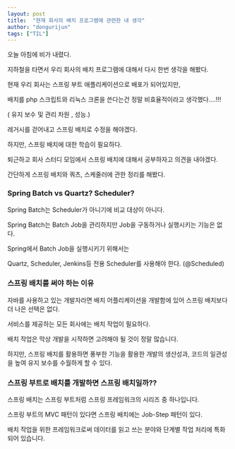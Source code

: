 ```yaml
---
layout: post
title:  "현재 회사의 배치 프로그램에 관련한 내 생각"
author: "dongurijun"
tags: ["TIL"]
---
```


오늘 아침에 비가 내렸다.

지하철을 타면서 우리 회사의 배치 프로그램에 대해서 다시 한번 생각을 해봤다.

현재 우리 회사는 스프링 부트 애플리케이션으로 배포가 되어있지만,

배치를 php 스크립트와 리눅스 크론을 쓴다는건 정말 비효율적이라고 생각했다....!!! 

( 유지 보수 및 관리 차원 , 성능.)

레거시를 걷어내고 스프링 배치로 수정을 해야겠다.

하지만, 스프링 배치에 대한 학습이 필요하다. 

퇴근하고 회사 스터디 모임에서 스프링 배치에 대해서 공부하자고 의견을 내야겠다.

간단하게 스프링 배치와 쿼츠, 스케줄러에 관한 정리를 해봤다.

### Spring Batch vs Quartz? Scheduler?

Spring Batch는 Scheduler가 아니기에 비교 대상이 아니다.

Spring Batch는 Batch Job을 관리하지만 Job을 구동하거나 실행시키는 기능은 없다. 

Spring에서 Batch Job을 실행시키기 위해서는 

Quartz, Scheduler, Jenkins등 전용 Scheduler를 사용해야 한다. (@Scheduled)

### 스프링 배치를 써야 하는 이유

자바를 사용하고 있는 개발자라면 배치 어플리케이션을 개발함에 있어 스프링 배치보다 더 나은 선택은 없다.

서비스를 제공하는 모든 회사에는 배치 작업이 필요하다.

배치 작업은 막상 개발을 시작하면 고려해야 될 것이 정말 많습니다. 

하지만, 스프링 배치를 활용하면 풍부한 기능을 활용한 개발의 생산성과, 코드의 일관성을 높여 유지 보수를 수월하게 할 수 있다.

###  스프링 부트로 배치를 개발하면 스프링 배치일까??

스프링 배치는 스프링 부트처럼 스프링 프레임워크의 시리즈 중 하나입니다. 

스프링 부트의 MVC 패턴이 있다면 스프링 배치에는 Job-Step 패턴이 있다. 

배치 작업을 위한 프레임워크로써 데이터를 읽고 쓰는 분야와 단계별 작업 처리에 특화되어 있습니다.